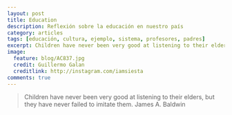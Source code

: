 ```yaml
---
layout: post
title: Education
description: Reflexión sobre la educación en nuestro país
category: articles
tags: [educación, cultura, ejemplo, sistema, profesores, padres]
excerpt: Children have never been very good at listening to their elders, but they have never failed to imitate them.
image:
  feature: blog/AC837.jpg
  credit: Guillermo Galan
  creditlink: http://instagram.com/iamsiesta
comments: true  
---
```

> Children have never been very good at listening to their elders, but they have never failed to imitate them.
> James A. Baldwin